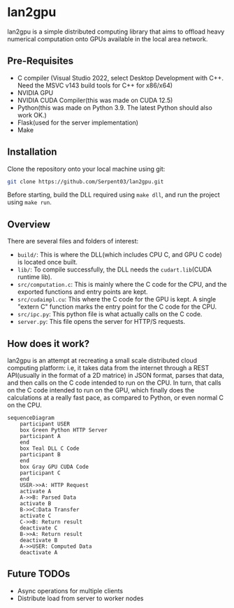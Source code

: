 # lan2gpu
lan2gpu is a simple distributed computing library that aims to offload heavy numerical computation onto GPUs available in the local area network.

## Pre-Requisites
- C compiler (Visual Studio 2022, select Desktop Development with C++. Need the MSVC v143 build tools for C++ for x86/x64)
- NVIDIA GPU
- NVIDIA CUDA Compiler(this was made on CUDA 12.5)
- Python(this was made on Python 3.9. The latest Python should also work OK.)
- Flask(used for the server implementation)
- Make

## Installation

Clone the repository onto your local machine using git:

```bash
git clone https://github.com/Serpent03/lan2gpu.git
```

Before starting, build the DLL required using `make dll`, and run the project using `make run`.

## Overview

There are several files and folders of interest:
- `build/`: This is where the DLL(which includes CPU C, and GPU C code) is located once built.
- `lib/`: To compile successfully, the DLL needs the `cudart.lib`(CUDA runtime lib).
- `src/computation.c`: This is mainly where the C code for the CPU, and the exported functions and entry points are kept.
- `src/cudaimpl.cu`: This where the C code for the GPU is kept. A single "extern C" function marks the entry point for the C code for the CPU.
- `src/ipc.py`: This python file is what actually calls on the C code. 
- `server.py`: This file opens the server for HTTP/S requests.

## How does it work?

lan2gpu is an attempt at recreating a small scale distributed cloud computing platform: i.e, it takes data from the internet through a REST API(usually in the format of a 2D matrice) in JSON format, parses that data, and then calls on the C code intended to run on the CPU. In turn, that calls on the C code intended to run on the GPU, which finally does the calculations at a really fast pace, as compared to Python, or even normal C on the CPU.

```mermaid
sequenceDiagram
    participant USER
    box Green Python HTTP Server
    participant A
    end
    box Teal DLL C Code
    participant B
    end
    box Gray GPU CUDA Code
    participant C
    end
    USER->>A: HTTP Request
    activate A
    A->>B: Parsed Data
    activate B
    B->>C:Data Transfer
    activate C
    C->>B: Return result
    deactivate C
    B->>A: Return result
    deactivate B
    A->>USER: Computed Data
    deactivate A
```

## Future TODOs
- Async operations for multiple clients
- Distribute load from server to worker nodes
